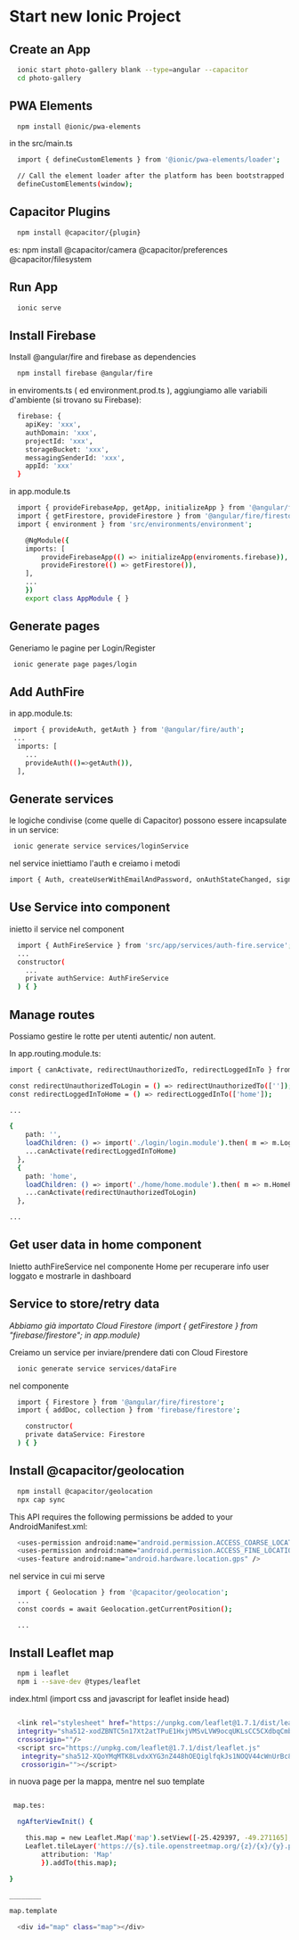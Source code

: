 # Start new Ionic Project

## Create an App
```bash
  ionic start photo-gallery blank --type=angular --capacitor
  cd photo-gallery
```


## PWA Elements​
```bash
  npm install @ionic/pwa-elements
```

in the src/main.ts
```bash
  import { defineCustomElements } from '@ionic/pwa-elements/loader';

  // Call the element loader after the platform has been bootstrapped
  defineCustomElements(window);
```
## Capacitor Plugins
```bash
  npm install @capacitor/{plugin}
```

es: npm install @capacitor/camera @capacitor/preferences @capacitor/filesystem

## Run App
```bash
  ionic serve
```
## Install Firebase
Install @angular/fire and firebase as dependencies

```bash
  npm install firebase @angular/fire
```

in enviroments.ts ( ed environment.prod.ts ), aggiungiamo alle variabili d'ambiente (si trovano su Firebase):

```bash
  firebase: {
    apiKey: 'xxx',
    authDomain: 'xxx',
    projectId: 'xxx',
    storageBucket: 'xxx',
    messagingSenderId: 'xxx',
    appId: 'xxx'
  }
```

in app.module.ts

```bash
  import { provideFirebaseApp, getApp, initializeApp } from '@angular/fire/app';
  import { getFirestore, provideFirestore } from '@angular/fire/firestore';
  import { environment } from 'src/environments/environment';

    @NgModule({
    imports: [
        provideFirebaseApp(() => initializeApp(enviroments.firebase)),
        provideFirestore(() => getFirestore()),
    ],
    ...
    })
    export class AppModule { }
```
## Generate pages 
Generiamo le pagine per Login/Register
```bash
 ionic generate page pages/login
```

## Add AuthFire
in app.module.ts:

```bash
 import { provideAuth, getAuth } from '@angular/fire/auth';
 ...
  imports: [
    ...
    provideAuth(()=>getAuth()),
  ],
```

## Generate services
le logiche condivise (come quelle di Capacitor) possono essere incapsulate in un service:
```bash
 ionic generate service services/loginService
```
nel service iniettiamo l'auth e creiamo i metodi

```bash
import { Auth, createUserWithEmailAndPassword, onAuthStateChanged, signInWithEmailAndPassword } from '@angular/fire/auth';
```

## Use Service into component
inietto il service nel component

```bash
  import { AuthFireService } from 'src/app/services/auth-fire.service';
  ...
  constructor(
    ...
    private authService: AuthFireService
  ) { }
```


## Manage routes
Possiamo gestire le rotte per utenti autentic/ non autent.

In app.routing.module.ts:
```bash
import { canActivate, redirectUnauthorizedTo, redirectLoggedInTo } from '@angular/fire/compat/auth-guard';

const redirectUnauthorizedToLogin = () => redirectUnauthorizedTo(['']);
const redirectLoggedInToHome = () => redirectLoggedInTo(['home']);

...

{
    path: '',
    loadChildren: () => import('./login/login.module').then( m => m.LoginPageModule),
    ...canActivate(redirectLoggedInToHome)
  },
  {
    path: 'home',
    loadChildren: () => import('./home/home.module').then( m => m.HomePageModule),
    ...canActivate(redirectUnauthorizedToLogin)
  },

...

```

## Get user data in home component
Inietto authFireService nel componente Home per recuperare info user loggato e mostrarle in dashboard 

## Service to store/retry data 
*Abbiamo già importato Cloud Firestore (import { getFirestore } from "firebase/firestore"; in app.module)*

Creiamo un service per inviare/prendere dati con Cloud Firestore
```bash
  ionic generate service services/dataFire
```

nel componente
```bash
  import { Firestore } from '@angular/fire/firestore';
  import { addDoc, collection } from 'firebase/firestore'; 

    constructor(
    private dataService: Firestore
  ) { }

```

## Install @capacitor/geolocation
```bash
  npm install @capacitor/geolocation
  npx cap sync

```

This API requires the following permissions be added to your AndroidManifest.xml:

```bash
  <uses-permission android:name="android.permission.ACCESS_COARSE_LOCATION" />
  <uses-permission android:name="android.permission.ACCESS_FINE_LOCATION" />
  <uses-feature android:name="android.hardware.location.gps" />

```

nel service in cui mi serve

```bash
  import { Geolocation } from '@capacitor/geolocation';
  ...
  const coords = await Geolocation.getCurrentPosition();

  ...

```
## Install Leaflet map
```bash
  npm i leaflet
  npm i --save-dev @types/leaflet 

```

index.html (import css and javascript for leaflet inside head)

```bash

  <link rel="stylesheet" href="https://unpkg.com/leaflet@1.7.1/dist/leaflet.css"
  integrity="sha512-xodZBNTC5n17Xt2atTPuE1HxjVMSvLVW9ocqUKLsCC5CXdbqCmblAshOMAS6/keqq/sMZMZ19scR4PsZChSR7A=="
  crossorigin=""/>
  <script src="https://unpkg.com/leaflet@1.7.1/dist/leaflet.js"
   integrity="sha512-XQoYMqMTK8LvdxXYG3nZ448hOEQiglfqkJs1NOQV44cWnUrBc8PkAOcXy20w0vlaXaVUearIOBhiXZ5V3ynxwA=="
   crossorigin=""></script>

```

in nuova page per la mappa, mentre nel suo template

```bash

 map.tes:

  ngAfterViewInit() {

    this.map = new Leaflet.Map('map').setView([-25.429397, -49.271165], 10);
    Leaflet.tileLayer('https://{s}.tile.openstreetmap.org/{z}/{x}/{y}.png', {
        attribution: 'Map'
        }).addTo(this.map);

}

________

map.template 

  <div id="map" class="map"></div>

```



